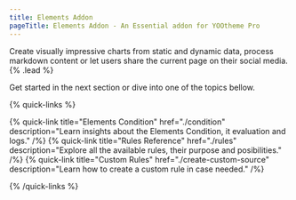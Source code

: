 ```yaml
---
title: Elements Addon
pageTitle: Elements Addon - An Essential addon for YOOtheme Pro
---
```


Create visually impressive charts from static and dynamic data, process markdown content or let users share the current page on their social media. {% .lead %}

Get started in the next section or dive into one of the topics bellow.

{% quick-links %}

{% quick-link title="Elements Condition" href="./condition" description="Learn insights about the Elements Condition, it evaluation and logs." /%}
{% quick-link title="Rules Reference" href="./rules" description="Explore all the available rules, their purpose and posibilities." /%}
{% quick-link title="Custom Rules" href="./create-custom-source" description="Learn how to create a custom rule in case needed." /%}

{% /quick-links %}

